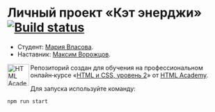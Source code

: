 # Личный проект «Кэт энерджи» [![Build status][travis-image]][travis-url] 

* Студент: [Мария Власова](https://up.htmlacademy.ru/adaptive/16/user/871783).
* Наставник: [Максим Ворожцов](https://htmlacademy.ru/profile/id485797).

<a href="https://htmlacademy.ru/intensive/adaptive"><img align="left" width="50" height="50" alt="HTML Academy" src="https://up.htmlacademy.ru/static/img/intensive/adaptive/logo-for-github-2.png"></a>

Репозиторий создан для обучения на профессиональном онлайн‑курсе «[HTML и CSS, уровень 2](https://htmlacademy.ru/intensive/adaptive)» от [HTML Academy](https://htmlacademy.ru).

[travis-image]: https://travis-ci.com/htmlacademy-adaptive/871783-cat-energy-16.svg?branch=master
[travis-url]: https://travis-ci.com/htmlacademy-adaptive/871783-cat-energy-16
[dependency-image]: https://david-dm.org/htmlacademy-adaptive/871783-cat-energy-16/dev-status.svg?style=flat-square
[dependency-url]: https://david-dm.org/htmlacademy-adaptive/871783-cat-energy-16?type=dev

Для запуска используйте команду:
```
npm run start
```

